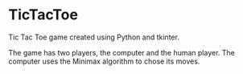 # TicTacToe
Tic Tac Toe game created using Python and tkinter.

The game has two players, the computer and the human player.
The computer uses the Minimax algorithm to chose its moves.
